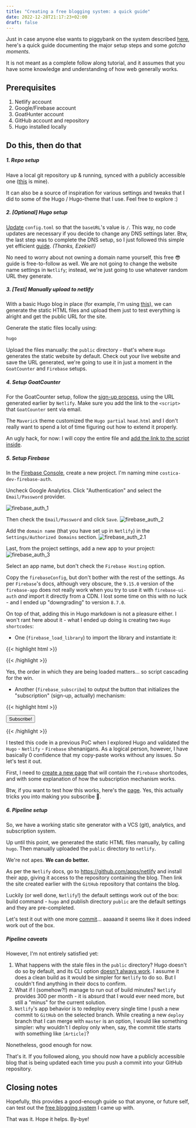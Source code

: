 ```yaml
---
title: "Creating a free blogging system: a quick guide"
date: 2022-12-28T21:17:23+02:00
draft: false
---
```


Just in case anyone else wants to piggybank on the system described [here](https://costica.dev/hacking-a-free-blogging-system-with-emails), here's a quick guide documenting the major setup steps and some _gotcha moments_. 

It is not meant as a complete follow along tutorial, and it assumes that you have some knowledge and understanding of how web generally works. 

## Prerequisites 

1. Netlify account 
2. Google/Firebase account
3. GoatHunter account 
2. GitHub account and repository  
3. Hugo installed locally 


## Do this, then do that 

##### 1. Repo setup
Have a local git repository up & running, synced with a publicly accessible one ([this](https://github.com/costicaaa/hugo-blog) is mine).

It can also be a source of inspiration for various settings and tweaks that I did to some of the Hugo / Hugo-theme that I use. Feel free to explore :) 

##### 2. [Optional] Hugo setup 


[Update](https://github.com/costicaaa/hugo-blog/blob/256cfb6f2bfc8c5cfc04e92c7816d0ce9bc87408/config.toml#L1) `config.toml` so that the `baseURL`'s value is `/`. This way, no code updates are necessary if you decide to change any DNS settings later. Btw, the last step was to complete the DNS setup, so I just followed this simple yet efficient [guide](https://dev.to/easybuoy/setting-up-domain-with-namecheap-netlify-1a4d). _(Thanks, Ezekiel!)_

No need to worry about not owning a domain name yourself, this free :sunglasses: guide is free-to-follow as well. We are not going to change the website name settings in `Netlify`; instead, we're just going to use whatever random URL they generate.    

##### 3. [Test] Manually upload to netlify
With a basic Hugo blog in place (for example, I'm using [this](https://github.com/costicaaa/hugo-blog/tree/5342958b77f409545fd0c8cb64f7e6e4abb4b52a)), we can generate the static HTML files and upload them just to test everything is alright and get the public URL for the site.

Generate the static files locally using: 
```js
hugo
```

Upload the files manually: the `public` directory - that's where `Hugo` generates the static website by default. Check out your live website and save the URL generated, we're going to use it in just a moment in the `GoatCounter` and `Firebase` setups. 

##### 4. Setup GoatCounter
For the GoatCounter setup, follow the [sign-up process](https://www.goatcounter.com/signup), using the URL generated earlier by `Netlify`.  Make sure you add the link to the `<script>` that `GoatCounter` sent via email. 

The `Maverick` theme customized the `Hugo partial` `head.html` and I don't really want to spend a lot of time figuring out how to extend it properly. 

An ugly hack, for now: I will copy the entire file and [add the link to the script inside](https://github.com/costicaaa/hugo-blog/commit/9ed8eab6a7f6a6d652c26f8f5d3d1b42b34ec8c1#diff-96dd75a968976edd5e03170268ed9085733f75c3fb24f992ae613c89e6de42dcR22).

##### 5. Setup Firebase
In the [Firebase Console](firebase.google.com/), create a new project. I'm naming mine `costica-dev-firebase-auth`. 

Uncheck Google Analytics. Click "Authentication" and select the `Email/Password` provider.

![firebase_auth_1](images/firebase_auth_1.png)

Then check the `Email/Password` and click `Save`.
![firebase_auth_2](images/firebase_auth_2.png)

Add the `domain name` (that you have set up in `Netlify`) in the `Settings/Authorized Domains` section.
![firebase_auth_2.1](images/firebase_auth_2.1.png)


Last, from the project settings, add a new app to your project: 
![firebase_auth_3](images/firebase_auth_3.png) 

Select an app name, but don't check the `Firebase Hosting` option.

Copy the `firebaseConfig`, but don't bother with the rest of the settings. 
As per `Firebase`'s docs, although very obscure, the `9.15.0` version of the `firebase-app`  does not really work when you try to use it with `firebase-ui-auth` _and_ import it directly from a CDN. 
I lost some time on this with no luck - and I ended up "downgrading" to version `8.7.0`. 

On top of that, adding this in Hugo markdown is not a pleasure either. I won't rant here about it - what I ended up doing is creating two `Hugo shortcodes`: 
* One (`firebase_load_library`) to import the library and instantiate it: 


{{< highlight html >}}
<script src="https://www.gstatic.com/firebasejs/8.7.0/firebase-app.js"></script>
<script >
  const firebaseConfig = {
    ....
  };
    const app = firebase.initializeApp(firebaseConfig);
</script>

<script src="https://www.gstatic.com/firebasejs/8.7.0/firebase-auth.js"></script>
<script src="https://www.gstatic.com/firebasejs/ui/6.0.1/firebase-ui-auth.js"></script>
<link type="text/css" rel="stylesheet" href="https://www.gstatic.com/firebasejs/ui/6.0.1/firebase-ui-auth.css" />

<script>
var ui = new firebaseui.auth.AuthUI(app.auth());
</script>
{{< /highlight >}}

Yes, the order in which they are being loaded matters... so script cascading for the win. 

* Another (`firebase_subscribe`) to output the button that initializes the "subscription" (sign-up, actually) mechanism: 

{{< highlight html >}}
<div id="firebaseui-auth-container">
<button id='show-firebase-ui'>Subscribe!</button>

<script>
var uiConfig = {
  callbacks: {
    signInSuccessWithAuthResult: function(authResult, redirectUrl) {
      alert('All good! Will (maybe) keep you updated!');
      return false;
    },
    uiShown: function() {
      document.getElementById('loader').style.display = 'none';
    }
  },
  // Will use popup for IDP Providers sign-in flow instead of the default, redirect.
  signInFlow: 'popup',
  signInOptions: [
    {
        provider: firebase.auth.EmailAuthProvider.PROVIDER_ID,
        requireDisplayName: false,
     },
  ],

  // Terms of service url.
  // tosUrl: '<your-tos-url>',
  // Privacy policy url.
  // privacyPolicyUrl: '<your-privacy-policy-url>'
};

document.getElementById("show-firebase-ui").onclick = function () {
    ui.start('#firebaseui-auth-container', uiConfig);
};

</script>
</div>

{{< /highlight >}}

I tested this code in a previous PoC when I explored Hugo and validated the `Hugo` - `Netlify` - `Firebase` shenanigans. As a logical person, however, I have basically 0 confidence that my copy-paste works without any issues. So let's test it out.

First, I need to [create a new page](https://github.com/costicaaa/hugo-blog/commit/4a32eb3b5b8056681d53eefec48509e4b897db6b) that will contain the `Firebase` shortcodes, and with some explanation of how the subscription mechanism works.

Btw, if you want to test how this works, here's the [page](https://costica.dev/subscribe). Yes, this actually tricks you into making you subscribe :japanese_ogre:. 

##### 6. Pipeline setup

So, we have a working static site generator with a VCS (git), analytics, and subscription system. 

Up until this point, we generated the static HTML files manually, by calling `hugo`. Then manually uploaded the `public` directory to `netlify`. 

We're not apes. **We can do better.** 


As per the `Netlify` docs, go to https://github.com/apps/netlify and install their app, giving it access to the repository containing the blog. Then link the site created earlier with the `GitHub` repository that contains the blog. 

Luckily (or well done, `Netlify`!) the default settings work out of the box: build command - `hugo` and publish directory `public` are the default settings and they are pre-completed. 

Let's test it out with one more [commit](https://github.com/costicaaa/hugo-blog/commit/b78e98434852c4523ca35ee354100fdacca6823c)... aaaaand it seems like it does indeed work out of the box.

##### Pipeline caveats

However, I'm not entirely satisfied yet: 
1. What happens with the stale files in the `public` directory? Hugo doesn't do so by default, and its CLI option [doesn't always work](https://github.com/gohugoio/hugo/issues/8433#issuecomment-822988001). I assume it does a clean build as it would be simpler for `Netlify` to do so. But I couldn't find anything in their docs to confirm. 
2. What if I (somehow?!) manage to run out of build minutes? `Netlify` provides 300 per month - it is absurd that I would ever need more, but still a "minus" for the current solution. 
3. `Netlify`'s app behavior is to redeploy every single time I push a new commit to `GitHub` on the selected branch. While creating a new `deploy` branch that I can merge with `master` is an option, I would like something simpler: why wouldn't I deploy only when, say, the commit title starts with something like `[Article]`? 

Nonetheless, good enough for now. 

That's it. If you followed along, you should now have a publicly accessible blog that is being updated each time you push a commit into your GitHub repository.  

## Closing notes 

Hopefully, this provides a good-enough guide so that anyone, or future self, can test out the [free blogging system](https://costica.dev/posts/hacking-a-free-blogging-system-with-emails) I came up with.

That was it. Hope it helps. By-bye! 
